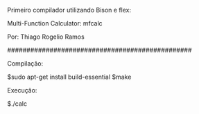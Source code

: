Primeiro compilador utilizando Bison e flex:

Multi-Function Calculator: mfcalc

Por: Thiago Rogelio Ramos

################################################

Compilação:

$sudo apt-get install build-essential
$make

Execução:

$./calc
